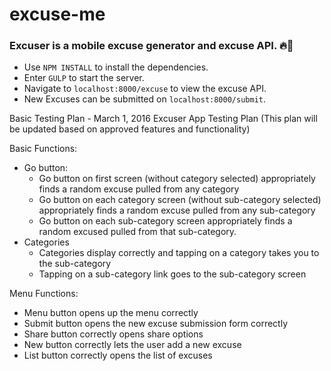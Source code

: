 # excuse-me
### Excuser is a mobile excuse generator and excuse API. :fire::poop:

- Use `NPM INSTALL` to install the dependencies.
- Enter `GULP` to start the server.
- Navigate to `localhost:8000/excuse` to view the excuse API.
- New Excuses can be submitted on `localhost:8000/submit`.


Basic Testing Plan - March 1, 2016
Excuser App Testing Plan
(This plan will be updated based on approved features and functionality)

Basic Functions:
- Go button:
    - Go button on first screen (without category selected) appropriately finds a random excuse pulled from any category
    - Go button on each category screen (without sub-category selected) appropriately finds a random excuse pulled from any sub-category
    - Go button on each  sub-category screen appropriately finds a random excused pulled from that sub-category.
- Categories
    - Categories display correctly and tapping on a category takes you to the sub-category
    - Tapping on a sub-category link goes to the sub-category screen

Menu Functions:
- Menu button opens up the menu correctly
- Submit button opens the new excuse submission form correctly
- Share button correctly opens share options
- New button correctly lets the user add a new excuse
- List button correctly opens the list of excuses
